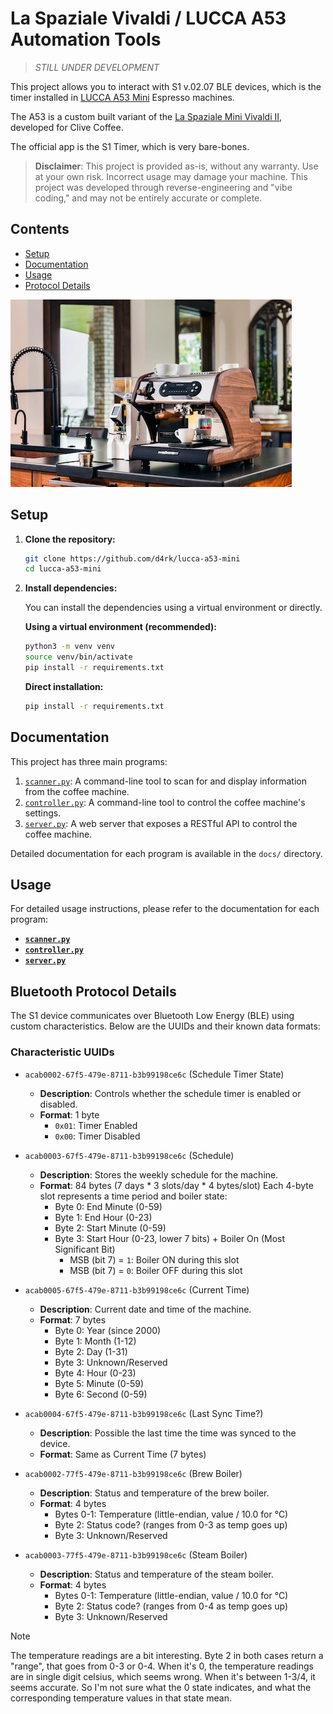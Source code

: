 # La Spaziale Vivaldi / LUCCA A53 Automation Tools

> *_STILL UNDER DEVELOPMENT_*

This project allows you to interact with S1 v.02.07 BLE devices,
which is the timer installed in [LUCCA A53 Mini](https://clivecoffee.com/products/lucca-a53-mini-espresso-machine-by-la-spaziale?variant=39948235440216) Espresso machines.

The A53 is a custom built variant of the [La Spaziale Mini Vivaldi II](https://clivecoffee.com/products/la-spaziale-mini-vivaldi-ii-espresso-machine),
developed for Clive Coffee.

The official app is the S1 Timer, which is very bare-bones.

> **Disclaimer**: This project is provided as-is, without any warranty. Use at your own risk. Incorrect usage may damage your machine. This project was developed through reverse-engineering and "vibe coding," and may not be entirely accurate or complete.

## Contents

*   [Setup](#setup)
*   [Documentation](#documentation)
*   [Usage](#usage)
*   [Protocol Details](#protocol-details)

![image of the A53 Mini](images/a53.jpg?raw=true)

## Setup

1.  **Clone the repository:**

    ```bash
    git clone https://github.com/d4rk/lucca-a53-mini
    cd lucca-a53-mini
    ```

2.  **Install dependencies:**

    You can install the dependencies using a virtual environment or directly.

    **Using a virtual environment (recommended):**

    ```bash
    python3 -m venv venv
    source venv/bin/activate
    pip install -r requirements.txt
    ```

    **Direct installation:**

    ```bash
    pip install -r requirements.txt
    ```

## Documentation

This project has three main programs:

1.  [`scanner.py`](docs/scanner.md): A command-line tool to scan for and display information from the coffee machine.
2.  [`controller.py`](docs/controller.md): A command-line tool to control the coffee machine's settings.
3.  [`server.py`](docs/server.md): A web server that exposes a RESTful API to control the coffee machine.

Detailed documentation for each program is available in the `docs/` directory.

## Usage

For detailed usage instructions, please refer to the documentation for each program:

*   [**`scanner.py`**](docs/scanner.md)
*   [**`controller.py`**](docs/controller.md)
*   [**`server.py`**](docs/server.md)

## Bluetooth Protocol Details

The S1 device communicates over Bluetooth Low Energy (BLE) using custom characteristics. Below are the UUIDs and their known data formats:

### Characteristic UUIDs

*   `acab0002-67f5-479e-8711-b3b99198ce6c` (Schedule Timer State)
    *   **Description**: Controls whether the schedule timer is enabled or disabled.
    *   **Format**: 1 byte
        *   `0x01`: Timer Enabled
        *   `0x00`: Timer Disabled

*   `acab0003-67f5-479e-8711-b3b99198ce6c` (Schedule)
    *   **Description**: Stores the weekly schedule for the machine.
    *   **Format**: 84 bytes (7 days * 3 slots/day * 4 bytes/slot)
        Each 4-byte slot represents a time period and boiler state:
        *   Byte 0: End Minute (0-59)
        *   Byte 1: End Hour (0-23)
        *   Byte 2: Start Minute (0-59)
        *   Byte 3: Start Hour (0-23, lower 7 bits) + Boiler On (Most Significant Bit)
            *   MSB (bit 7) = `1`: Boiler ON during this slot
            *   MSB (bit 7) = `0`: Boiler OFF during this slot

*   `acab0005-67f5-479e-8711-b3b99198ce6c` (Current Time)
    *   **Description**: Current date and time of the machine.
    *   **Format**: 7 bytes
        *   Byte 0: Year (since 2000)
        *   Byte 1: Month (1-12)
        *   Byte 2: Day (1-31)
        *   Byte 3: Unknown/Reserved
        *   Byte 4: Hour (0-23)
        *   Byte 5: Minute (0-59)
        *   Byte 6: Second (0-59)

*   `acab0004-67f5-479e-8711-b3b99198ce6c` (Last Sync Time?)
    *   **Description**: Possible the last time the time was synced to the device.
    *   **Format**: Same as Current Time (7 bytes)

*   `acab0002-77f5-479e-8711-b3b99198ce6c` (Brew Boiler)
    *   **Description**: Status and temperature of the brew boiler.
    *   **Format**: 4 bytes
        *   Bytes 0-1: Temperature (little-endian, value / 10.0 for °C)
        *   Byte 2: Status code? (ranges from 0-3 as temp goes up)
        *   Byte 3: Unknown/Reserved

*   `acab0003-77f5-479e-8711-b3b99198ce6c` (Steam Boiler)
    *   **Description**: Status and temperature of the steam boiler.
    *   **Format**: 4 bytes
        *   Bytes 0-1: Temperature (little-endian, value / 10.0 for °C)
        *   Byte 2: Status code? (ranges from 0-4 as temp goes up)
        *   Byte 3: Unknown/Reserved

> [!NOTE]
> The temperature readings are a bit interesting. Byte 2 in both cases return a "range", that goes from 0-3 or 0-4. When it's 0, the temperature readings are in single digit celsius, which seems wrong. When it's between 1-3/4, it seems accurate. So I'm not sure what the 0 state indicates, and what the corresponding temperature values in that state mean.